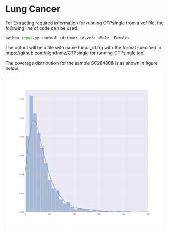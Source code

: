 # Lung Cancer


For Extracting required information for running CTPsingle from a vcf file, the following line of code can be used.

```python
python input.py <normal_id+tumor_id.vcf> <Male, Female>
```

The output will be a file with name tumor_id.frq with the format specified in https://github.com/nlgndnmz/CTPsingle for running CTPsingle tool.

The coverage distribution for the sample SC284808 is as shown in figure below.
![alt text](plots/combined_SC284808_cov.png?raw=true "Title")
